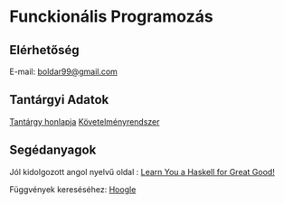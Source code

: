 # Funckionális Programozás

## Elérhetőség
E-mail: boldar99@gmail.com

## Tantárgyi Adatok
[Tantárgy honlapja](http://lambda.inf.elte.hu/Index.xml)
[Követelményrendszer](http://lambda.inf.elte.hu/Requirements.xml)

## Segédanyagok
Jól kidolgozott angol nyelvű oldal :
[Learn You a Haskell for Great Good!](http://learnyouahaskell.com/chapters)

Függvények kereséséhez:
[Hoogle](https://hoogle.haskell.org/)
